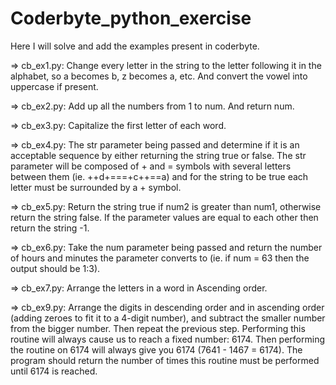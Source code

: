 # Coderbyte_python_exercise
Here I will solve and add the examples present in coderbyte.

=> cb_ex1.py: 
Change every letter in the string to the letter following it in the alphabet, so a becomes b, z becomes a, etc. And convert the vowel into uppercase if present.  

=> cb_ex2.py:
Add up all the numbers from 1 to num. And return num.

=> cb_ex3.py:
Capitalize the first letter of each word. 

=> cb_ex4.py:
The str parameter being passed and determine if it is an acceptable sequence by either returning the string true or false. The str parameter will be composed of + and = symbols with several letters between them (ie. ++d+===+c++==a) and for the string to be true each letter must be surrounded by a + symbol. 

=> cb_ex5.py:
Return the string true if num2 is greater than num1, otherwise return the string false. If the parameter values are equal to each other then return the string -1. 

=> cb_ex6.py:
Take the num parameter being passed and return the number of hours and minutes the parameter converts to (ie. if num = 63 then the output should be 1:3).

=> cb_ex7.py:
Arrange the letters in a word in Ascending order.

=> cb_ex9.py:
Arrange the digits in descending order and in ascending order (adding zeroes to fit it to a 4-digit number), and subtract the smaller number from the bigger number. Then repeat the previous step. Performing this routine will always cause us to reach a fixed number: 6174. Then performing the routine on 6174 will always give you 6174 (7641 - 1467 = 6174). The program should return the number of times this routine must be performed until 6174 is reached. 

